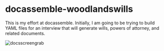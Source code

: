 # docassemble-woodlandswills

This is my effort at docassemble. Initially, I am going to be trying to build YAML files for an interview that will generate wills, powers of attorney, and related documents.

![docsscreengrab](https://user-images.githubusercontent.com/45741214/67124874-154b2200-f1b9-11e9-8288-fdcb27193027.png)
